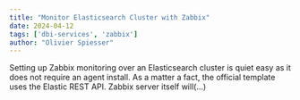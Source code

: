 ```yaml
---
title: "Monitor Elasticsearch Cluster with Zabbix"
date: 2024-04-12
tags: ['dbi-services', 'zabbix']
author: "Olivier Spiesser"
---
```

Setting up Zabbix monitoring over an Elasticsearch cluster is quiet easy as it does not require an agent install. As a matter a fact, the official template uses the Elastic REST API. Zabbix server itself will(…)